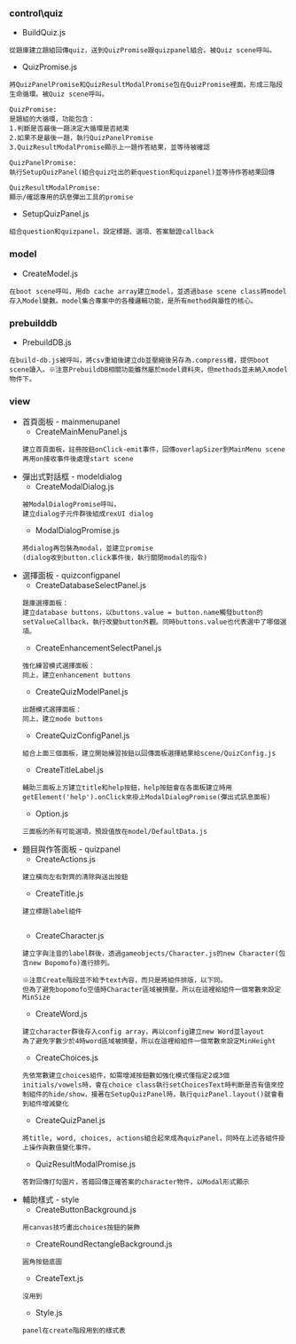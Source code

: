 ### control\quiz
  + BuildQuiz.js
  ```
  從題庫建立題組回傳quiz，送到QuizPromise跟quizpanel組合。被Quiz scene呼叫。
  ``` 
  + QuizPromise.js
  ```
  將QuizPanelPromise和QuizResultModalPromise包在QuizPromise裡面，形成三階段生命循環。被Quiz scene呼叫。

  QuizPromise: 
  是題組的大循環，功能包含：
  1.判斷是否最後一題決定大循環是否結束
  2.如果不是最後一題，執行QuizPanelPromise
  3.QuizResultModalPromise顯示上一題作答結果，並等待被確認
  
  QuizPanelPromise:
  執行SetupQuizPanel(組合quiz吐出的新question和quizpanel)並等待作答結果回傳

  QuizResultModalPromise:
  顯示/確認專用的訊息彈出工具的promise
  ``` 
  + SetupQuizPanel.js
  ``` 
  組合question和quizpanel，設定標題、選項、答案驗證callback
  ``` 
### model
  + CreateModel.js
  ```
  在boot scene呼叫，用db cache array建立model，並透過base scene class將model存入Model變數。model集合專案中的各種邏輯功能，是所有method與屬性的核心。
  ``` 
### prebuilddb
  + PrebuildDB.js
  ```
  在build-db.js被呼叫，將csv重組後建立db並壓縮後另存為.compress檔，提供boot scene讀入。※注意PrebuildDB相關功能雖然屬於model資料夾，但methods並未納入model物件下。
  ``` 
### view
  + 首頁面板 - mainmenupanel  
    + CreateMainMenuPanel.js
    ```
    建立首頁面板，註冊按鈕onClick-emit事件，回傳overlapSizer到MainMenu scene再用on接收事件後處理start scene
    ``` 
  + 彈出式對話框 - modeldialog
    + CreateModalDialog.js
    ```
    被ModalDialogPromise呼叫，
    建立dialog子元件群後組成rexUI dialog
    ``` 
    + ModalDialogPromise.js
    ```
    將dialog再包裝為modal，並建立promise
    (dialog收到button.click事件後，執行關閉modal的指令)
    ``` 
  + 選擇面板 - quizconfigpanel
    + CreateDatabaseSelectPanel.js
    ```
    題庫選擇面板：
    建立database buttons，以buttons.value = button.name觸發button的setValueCallback，執行改變button外觀。同時buttons.value也代表選中了哪個選項。
    ``` 
    + CreateEnhancementSelectPanel.js
    ```
    強化練習模式選擇面板：
    同上，建立enhancement buttons
    ``` 
    + CreateQuizModelPanel.js
    ```
    出題模式選擇面板：
    同上，建立mode buttons
    ``` 
    + CreateQuizConfigPanel.js
    ```
    組合上面三個面板，建立開始練習按鈕以回傳面板選擇結果給scene/QuizConfig.js
    ``` 
    + CreateTitleLabel.js
    ```
    輔助三面板上方建立title和help按鈕，help按鈕會在各面板建立時用getElement('help').onClick來褂上ModalDialogPromise(彈出式訊息面板)
    ``` 
    + Option.js
    ```
    三面板的所有可能選項，預設值放在model/DefaultData.js
    ``` 
  + 題目與作答面板 - quizpanel
    + CreateActions.js
    ```
    建立橫向左右對齊的清除與送出按鈕
    ``` 
    + CreateTitle.js
    ```
    建立標題label組件
        
    ``` 
    + CreateCharacter.js
    ```
    建立字與注音的label群後，透過gameobjects/Character.js的new Character(包含new Bopomofo)進行排列。
    
    ※注意Create階段並不給予text內容，而只是將組件排版，以下同。
    但為了避免bopomofo空值時Character區域被擠壓，所以在這裡給組件一個常數來設定MinSize
    ``` 
    + CreateWord.js
    ``` 
    建立character群後存入config array，再以config建立new Word並layout
    為了避免字數少於4時word區域被擠壓，所以在這裡給組件一個常數來設定MinHeight
    ``` 
    + CreateChoices.js
    ```
    先依常數建立choices組件，如需增減按鈕數如強化模式僅指定2或3個initials/vowels時，會在choice class執行setChoicesText時判斷是否有值來控制組件的hide/show，接著在SetupQuizPanel時，執行quizPanel.layout()就會看到組件增減變化
    ``` 
    + CreateQuizPanel.js
    ```
    將title, word, choices, actions組合起來成為quizPanel，同時在上述各組件掛上操作與數值變化事件。
    ``` 
    + QuizResultModalPromise.js
    ```
    答對回傳打勾圖片，答錯回傳正確答案的character物件，以Modal形式顯示
    ``` 
  + 輔助樣式 - style
    + CreateButtonBackground.js
    ```
    用canvas技巧畫出choices按鈕的裝飾
    ``` 
    + CreateRoundRectangleBackground.js
    ```
    圓角按鈕底圖
    ``` 
    + CreateText.js
    ```
    沒用到
    ``` 
    + Style.js
    ```
    panel在create階段用到的樣式表
    ``` 